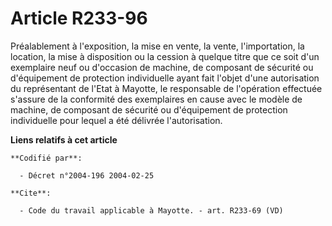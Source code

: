 # Article R233-96

Préalablement à l'exposition, la mise en vente, la vente, l'importation, la location, la mise à disposition ou la cession à
quelque titre que ce soit d'un exemplaire neuf ou d'occasion de machine, de composant de sécurité ou d'équipement de
protection individuelle ayant fait l'objet d'une autorisation du représentant de l'Etat à Mayotte, le responsable de
l'opération effectuée s'assure de la conformité des exemplaires en cause avec le modèle de machine, de composant de sécurité
ou d'équipement de protection individuelle pour lequel a été délivrée l'autorisation.

**Liens relatifs à cet article**

	**Codifié par**:

	  - Décret n°2004-196 2004-02-25

	**Cite**:

	  - Code du travail applicable à Mayotte. - art. R233-69 (VD)
